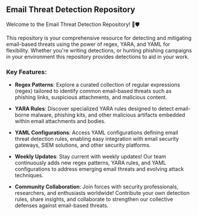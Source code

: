 ## Email Threat Detection Repository

Welcome to the Email Threat Detection Repository! 📧🛡️

This repository is your comprehensive resource for detecting and mitigating email-based threats using the power of regex, YARA, and YAML for flexibility. Whether you're writing detections, or hunting phishing campaigns in your environment this repository provides detections to aid in your work.

### Key Features:
- **Regex Patterns**: Explore a curated collection of regular expressions (regex) tailored to identify common email-based threats such as phishing links, suspicious attachments, and malicious content.
  
- **YARA Rules**: Discover specialized YARA rules designed to detect email-borne malware, phishing kits, and other malicious artifacts embedded within email attachments and bodies.
  
- **YAML Configurations**: Access YAML configurations defining email threat detection rules, enabling easy integration with email security gateways, SIEM solutions, and other security platforms.
  
- **Weekly Updates**: Stay current with weekly updates! Our team continuously adds new regex patterns, YARA rules, and YAML configurations to address emerging email threats and evolving attack techniques.
  
- **Community Collaboration**: Join forces with security professionals, researchers, and enthusiasts worldwide! Contribute your own detection rules, share insights, and collaborate to strengthen our collective defenses against email-based threats.













